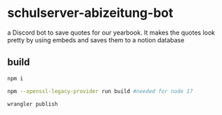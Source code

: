 # schulserver-abizeitung-bot

a Discord bot to save quotes for our yearbook. It makes the quotes look pretty by using embeds and saves them to a notion database

## build
```bash
npm i

npm --openssl-legacy-provider run build #needed for node 17

wrangler publish
```